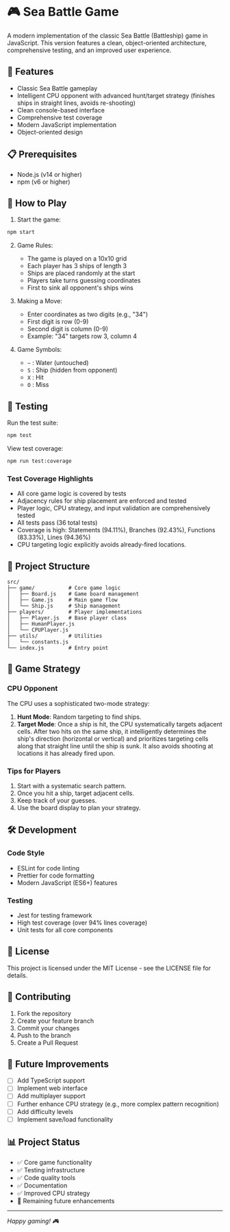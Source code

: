 # 🎮 Sea Battle Game

A modern implementation of the classic Sea Battle (Battleship) game in JavaScript. This version features a clean, object-oriented architecture, comprehensive testing, and an improved user experience.

## 🚀 Features

- Classic Sea Battle gameplay
- Intelligent CPU opponent with advanced hunt/target strategy (finishes ships in straight lines, avoids re-shooting)
- Clean console-based interface
- Comprehensive test coverage
- Modern JavaScript implementation
- Object-oriented design

## 📋 Prerequisites

- Node.js (v14 or higher)
- npm (v6 or higher)

## 🎯 How to Play

1. Start the game:
```bash
npm start
```

2. Game Rules:
   - The game is played on a 10x10 grid
   - Each player has 3 ships of length 3
   - Ships are placed randomly at the start
   - Players take turns guessing coordinates
   - First to sink all opponent's ships wins

3. Making a Move:
   - Enter coordinates as two digits (e.g., "34")
   - First digit is row (0-9)
   - Second digit is column (0-9)
   - Example: "34" targets row 3, column 4

4. Game Symbols:
   - `~` : Water (untouched)
   - `S` : Ship (hidden from opponent)
   - `X` : Hit
   - `O` : Miss

## 🧪 Testing

Run the test suite:
```bash
npm test
```

View test coverage:
```bash
npm run test:coverage
```

### Test Coverage Highlights
- All core game logic is covered by tests
- Adjacency rules for ship placement are enforced and tested
- Player logic, CPU strategy, and input validation are comprehensively tested
- All tests pass (36 total tests)
- Coverage is high: Statements (94.11%), Branches (92.43%), Functions (83.33%), Lines (94.36%)
- CPU targeting logic explicitly avoids already-fired locations.

## 📁 Project Structure

```
src/
├── game/           # Core game logic
│   ├── Board.js    # Game board management
│   ├── Game.js     # Main game flow
│   └── Ship.js     # Ship management
├── players/        # Player implementations
│   ├── Player.js   # Base player class
│   ├── HumanPlayer.js
│   └── CPUPlayer.js
├── utils/          # Utilities
│   └── constants.js
└── index.js        # Entry point
```

## 🎯 Game Strategy

### CPU Opponent
The CPU uses a sophisticated two-mode strategy:
1. **Hunt Mode**: Random targeting to find ships.
2. **Target Mode**: Once a ship is hit, the CPU systematically targets adjacent cells. After two hits on the same ship, it intelligently determines the ship's direction (horizontal or vertical) and prioritizes targeting cells along that straight line until the ship is sunk. It also avoids shooting at locations it has already fired upon.

### Tips for Players
1. Start with a systematic search pattern.
2. Once you hit a ship, target adjacent cells.
3. Keep track of your guesses.
4. Use the board display to plan your strategy.

## 🛠️ Development

### Code Style
- ESLint for code linting
- Prettier for code formatting
- Modern JavaScript (ES6+) features

### Testing
- Jest for testing framework
- High test coverage (over 94% lines coverage)
- Unit tests for all core components

## 📝 License

This project is licensed under the MIT License - see the LICENSE file for details.

## 🤝 Contributing

1. Fork the repository
2. Create your feature branch
3. Commit your changes
4. Push to the branch
5. Create a Pull Request

## 🎯 Future Improvements

- [ ] Add TypeScript support
- [ ] Implement web interface
- [ ] Add multiplayer support
- [ ] Further enhance CPU strategy (e.g., more complex pattern recognition)
- [ ] Add difficulty levels
- [ ] Implement save/load functionality

## 📊 Project Status

- ✅ Core game functionality
- ✅ Testing infrastructure
- ✅ Code quality tools
- ✅ Documentation
- ✅ Improved CPU strategy
- 🔄 Remaining future enhancements

---

*Happy gaming! 🎮* 